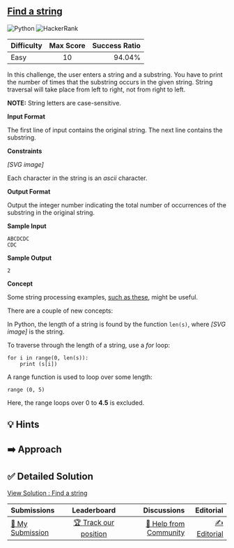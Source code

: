 ## [Find a string](https://www.hackerrank.com/challenges/find-a-string)

![Python](https://img.shields.io/badge/python-3670A0?style=for-the-badge&logo=python&logoColor=ffdd54) ![HackerRank](https://img.shields.io/badge/-Hackerrank-2EC866?style=for-the-badge&logo=HackerRank&logoColor=white)

| Difficulty | Max Score | Success Ratio |
| :--------- | :-------: | ------------: |
| Easy       |    10     |        94.04% |

In this challenge, the user enters a string and a substring. You have to print the number of times that the substring occurs in the given string. String traversal will take place from left to right, not from right to left. 


**NOTE:** String letters are case\-sensitive.


**Input Format** 


The first line of input contains the original string. The next line contains the substring.


**Constraints** 


 *[SVG image]*    

Each character in the string is an *ascii* character. 


**Output Format** 


Output the integer number indicating the total number of occurrences of the substring in the original string. 


**Sample Input**



```
ABCDCDC
CDC

```

**Sample Output**



```
2

```

**Concept**


Some string processing examples, [such as these](http://www.thelearningpoint.net/computer-science/learning-python-programming-and-data-structures/learning-python-programming-and-data-structures--tutorial-12--string-manipulation), might be useful.   

There are a couple of new concepts:   

In Python, the length of a string is found by the function `len(s)`, where  *[SVG image]*  is the string.   

To traverse through the length of a string, use a *for* loop: 



```
for i in range(0, len(s)):
    print (s[i])

```

A range function is used to loop over some length: 



```
range (0, 5)

```

Here, the range loops over 0 to **4.5**  is excluded.


## 💡 Hints 

## ➡️ Approach 

## ✅ Detailed Solution
[View Solution : Find a string](./find_a_string.py)

| Submissions                                                                        |                                       Leaderboard                                       |                                                                        Discussions |                                                                    Editorial |
| :--------------------------------------------------------------------------------- | :-------------------------------------------------------------------------------------: | ---------------------------------------------------------------------------------: | ---------------------------------------------------------------------------: |
| [📝 My Submission](https://www.hackerrank.com/challenges/find-a-string/submissions) | [🏆 Track our position](https://www.hackerrank.com/challenges/find-a-string/leaderboard) | [🤔 Help from Community](https://www.hackerrank.com/challenges/find-a-string/forum) | [✍️ Editorial](https://www.hackerrank.com/challenges/find-a-string/editorial) |

